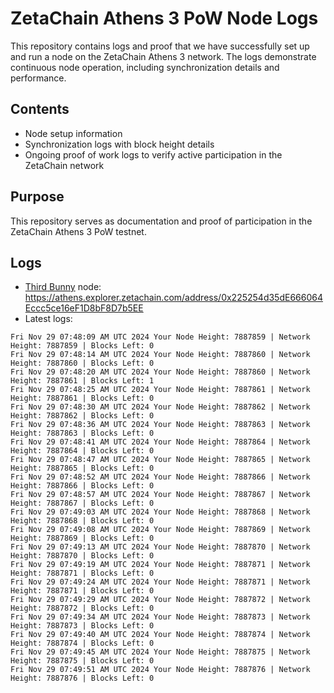 # ZetaChain Athens 3 PoW Node Logs
This repository contains logs and proof that we have successfully set up and run a node on the ZetaChain Athens 3 network. The logs demonstrate continuous node operation, including synchronization details and performance.

## Contents
- Node setup information
- Synchronization logs with block height details
- Ongoing proof of work logs to verify active participation in the ZetaChain network

## Purpose
This repository serves as documentation and proof of participation in the ZetaChain Athens 3 PoW testnet.

## Logs

- [Third Bunny](https://thirdbunny.xyz/) node: https://athens.explorer.zetachain.com/address/0x225254d35dE666064Eccc5ce16eF1D8bF8D7b5EE
- Latest logs:
```
Fri Nov 29 07:48:09 AM UTC 2024 Your Node Height: 7887859 | Network Height: 7887859 | Blocks Left: 0
Fri Nov 29 07:48:14 AM UTC 2024 Your Node Height: 7887860 | Network Height: 7887860 | Blocks Left: 0
Fri Nov 29 07:48:20 AM UTC 2024 Your Node Height: 7887860 | Network Height: 7887861 | Blocks Left: 1
Fri Nov 29 07:48:25 AM UTC 2024 Your Node Height: 7887861 | Network Height: 7887861 | Blocks Left: 0
Fri Nov 29 07:48:30 AM UTC 2024 Your Node Height: 7887862 | Network Height: 7887862 | Blocks Left: 0
Fri Nov 29 07:48:36 AM UTC 2024 Your Node Height: 7887863 | Network Height: 7887863 | Blocks Left: 0
Fri Nov 29 07:48:41 AM UTC 2024 Your Node Height: 7887864 | Network Height: 7887864 | Blocks Left: 0
Fri Nov 29 07:48:47 AM UTC 2024 Your Node Height: 7887865 | Network Height: 7887865 | Blocks Left: 0
Fri Nov 29 07:48:52 AM UTC 2024 Your Node Height: 7887866 | Network Height: 7887866 | Blocks Left: 0
Fri Nov 29 07:48:57 AM UTC 2024 Your Node Height: 7887867 | Network Height: 7887867 | Blocks Left: 0
Fri Nov 29 07:49:03 AM UTC 2024 Your Node Height: 7887868 | Network Height: 7887868 | Blocks Left: 0
Fri Nov 29 07:49:08 AM UTC 2024 Your Node Height: 7887869 | Network Height: 7887869 | Blocks Left: 0
Fri Nov 29 07:49:13 AM UTC 2024 Your Node Height: 7887870 | Network Height: 7887870 | Blocks Left: 0
Fri Nov 29 07:49:19 AM UTC 2024 Your Node Height: 7887871 | Network Height: 7887871 | Blocks Left: 0
Fri Nov 29 07:49:24 AM UTC 2024 Your Node Height: 7887871 | Network Height: 7887871 | Blocks Left: 0
Fri Nov 29 07:49:29 AM UTC 2024 Your Node Height: 7887872 | Network Height: 7887872 | Blocks Left: 0
Fri Nov 29 07:49:34 AM UTC 2024 Your Node Height: 7887873 | Network Height: 7887873 | Blocks Left: 0
Fri Nov 29 07:49:40 AM UTC 2024 Your Node Height: 7887874 | Network Height: 7887874 | Blocks Left: 0
Fri Nov 29 07:49:45 AM UTC 2024 Your Node Height: 7887875 | Network Height: 7887875 | Blocks Left: 0
Fri Nov 29 07:49:51 AM UTC 2024 Your Node Height: 7887876 | Network Height: 7887876 | Blocks Left: 0
```
